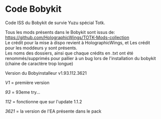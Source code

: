 # Code Bobykit
Code ISS du Bobykit de survie Yuzu spécial Totk.

Tous les mods présents dans le Bobykit sont issus de: https://github.com/HolographicWings/TOTK-Mods-collection  
Le crédit pour la mise à dispo revient à HolographicWings, et Les crédit pour les moddeurs y sont présents.  
Les noms des dossiers, ainsi que chaque crédits en .txt ont été renommés/supprimés pour pallier à un bug lors de l'installation du bobykit (chaine de caractère trop longue)

Version du Bobyinstalleur v1.93.112.3621
 
 *V1* = première version
 
 *93* = 93eme try...
 
 *112* = fonctionne que sur l'update 1.1.2
 
 *3621* = la version de l'EA présente dans le pack
 

